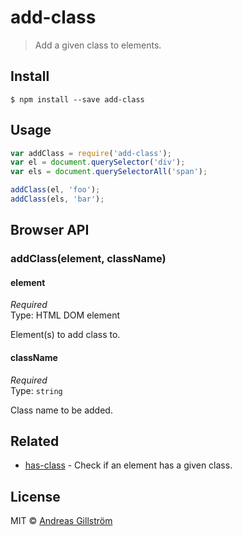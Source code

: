 # add-class

> Add a given class to elements.


## Install

```
$ npm install --save add-class
```


## Usage

```js
var addClass = require('add-class');
var el = document.querySelector('div');
var els = document.querySelectorAll('span');

addClass(el, 'foo');
addClass(els, 'bar');
```


## Browser API

### addClass(element, className)

#### element

*Required*  
Type: HTML DOM element

Element(s) to add class to.

#### className

*Required*  
Type: `string`

Class name to be added.


## Related

* [has-class](https://github.com/gillstrom/has-class) - Check if an element has a given class.


## License

MIT © [Andreas Gillström](http://github.com/gillstrom)
